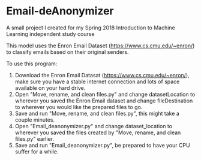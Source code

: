 # Email-deAnonymizer
A small project I created for my Spring 2018 Introduction to Machine Learning independent study course

This model uses the Enron Email Dataset (https://www.cs.cmu.edu/~enron/) to classify emails based on their original senders.

To use this program:
1. Download the Enron Email Datasat (https://www.cs.cmu.edu/~enron/), make sure you have a stable internet connection and lots of space available on your hard drive.
2. Open "Move, rename, and clean files.py" and change datasetLocation to wherever you saved the Enron Email dataset and change fileDestination to wherever you would like the prepared files to go.
3. Save and run "Move, rename, and clean files.py", this might take a couple minutes.
4. Open "Email_deanonymizer.py" and change dataset_location to wherever you saved the files created by "Move, rename, and clean files.py" earlier.
5. Save and run "Email_deanonymizer.py", be prepared to have your CPU suffer for a while.
